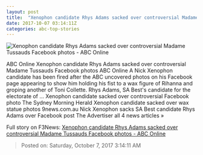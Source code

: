 ```yaml
---
layout: post
title:  "Xenophon candidate Rhys Adams sacked over controversial Madame Tussauds Facebook photos - ABC Online"
date: 2017-10-07 03:14:11Z
categories: abc-top-stories
---
```


![Xenophon candidate Rhys Adams sacked over controversial Madame Tussauds Facebook photos - ABC Online](http://www.abc.net.au/news/image/9026584-1x1-700x700.jpg)

ABC Online Xenophon candidate Rhys Adams sacked over controversial Madame Tussauds Facebook photos ABC Online A Nick Xenophon candidate has been fired after the ABC uncovered photos on his Facebook page appearing to show him holding his fist to a wax figure of Rihanna and groping another of Toni Collette. Rhys Adams, SA Best's candidate for the electorate of ... Xenophon candidate sacked over controversial Facebook photo The Sydney Morning Herald Xenophon candidate sacked over wax statue photos 9news.com.au Nick Xenophon sacks SA Best candidate Rhys Adams over Facebook post The Advertiser all 4 news articles »


Full story on F3News: [Xenophon candidate Rhys Adams sacked over controversial Madame Tussauds Facebook photos - ABC Online](http://www.f3nws.com/n/N2kB4G)

> Posted on: Saturday, October 7, 2017 3:14:11 AM
